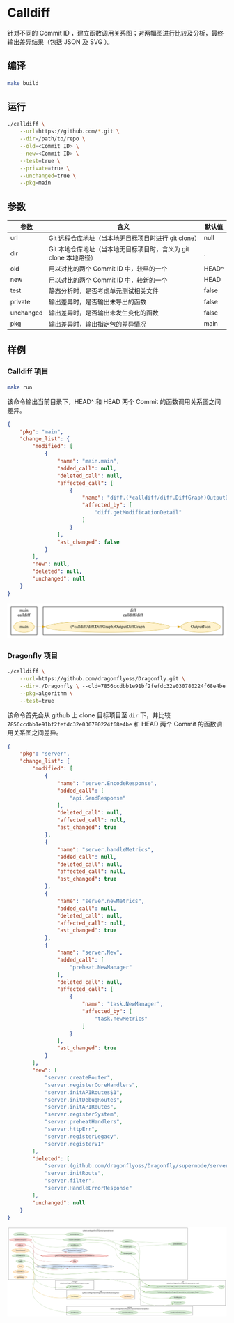 # Calldiff

针对不同的 Commit ID ，建立函数调用关系图；对两幅图进行比较及分析，最终输出差异结果（包括 JSON 及 SVG ）。

## 编译

```bash
make build
```

## 运行

```bash
./calldiff \
    --url=https://github.com/*.git \
    --dir=/path/to/repo \
    --old=<Commit ID> \
    --new=<Commit ID> \
    --test=true \
    --private=true \
    --unchanged=true \
    --pkg=main
```

## 参数

| 参数    | 含义                                                            | 默认值 |
| --------- | ----------------------------------------------------------------- | ------ |
| url       | Git 远程仓库地址（当本地无目标项目时进行 git clone） | null   |
| dir       | Git 本地仓库地址（当本地无目标项目时，含义为 git clone 本地路径） | .      |
| old       | 用以对比的两个 Commit ID 中，较早的一个             | HEAD^  |
| new       | 用以对比的两个 Commit ID 中，较新的一个             | HEAD   |
| test      | 静态分析时，是否考虑单元测试相关文件            | false  |
| private   | 输出差异时，是否输出未导出的函数                  | false  |
| unchanged | 输出差异时，是否输出未发生变化的函数            | false  |
| pkg       | 输出差异时，输出指定包的差异情况                  | main   |

## 样例

### Calldiff 项目

```bash
make run
```

该命令输出当前目录下，HEAD^ 和 HEAD 两个 Commit 的函数调用关系图之间差异。

```json
{
    "pkg": "main",
    "change_list": {
        "modified": [
            {
                "name": "main.main",
                "added_call": null,
                "deleted_call": null,
                "affected_call": [
                    {
                        "name": "diff.(*calldiff/diff.DiffGraph)OutputDiffGraph",
                        "affected_by": [
                            "diff.getModificationDetail"
                        ]
                    }
                ],
                "ast_changed": false
            }
        ],
        "new": null,
        "deleted": null,
        "unchanged": null
    }
}
```

<div style="text-align:center"><img src="docs/images/output1.svg" /></div>

### Dragonfly 项目

```bash
./calldiff \
    --url=https://github.com/dragonflyoss/Dragonfly.git \
    --dir=./Dragonfly \ --old=7856ccdbb1e91bf2fefdc32e030780224f68e4be \
    --pkg=algorithm \
    --test=true
```

该命令首先会从 github 上 clone 目标项目至 `dir` 下，并比较 `7856ccdbb1e91bf2fefdc32e030780224f68e4be` 和 HEAD  两个 Commit 的函数调用关系图之间差异。

```json
{
    "pkg": "server",
    "change_list": {
        "modified": [
            {
                "name": "server.EncodeResponse",
                "added_call": [
                    "api.SendResponse"
                ],
                "deleted_call": null,
                "affected_call": null,
                "ast_changed": true
            },
            {
                "name": "server.handleMetrics",
                "added_call": null,
                "deleted_call": null,
                "affected_call": null,
                "ast_changed": true
            },
            {
                "name": "server.newMetrics",
                "added_call": null,
                "deleted_call": null,
                "affected_call": null,
                "ast_changed": true
            },
            {
                "name": "server.New",
                "added_call": [
                    "preheat.NewManager"
                ],
                "deleted_call": null,
                "affected_call": [
                    {
                        "name": "task.NewManager",
                        "affected_by": [
                            "task.newMetrics"
                        ]
                    }
                ],
                "ast_changed": true
            }
        ],
        "new": [
            "server.createRouter",
            "server.registerCoreHandlers",
            "server.initAPIRoutes$1",
            "server.initDebugRoutes",
            "server.initAPIRoutes",
            "server.registerSystem",
            "server.preheatHandlers",
            "server.httpErr",
            "server.registerLegacy",
            "server.registerV1"
        ],
        "deleted": [
            "server.(github.com/dragonflyoss/Dragonfly/supernode/server.ResultInfo)Error",
            "server.initRoute",
            "server.filter",
            "server.HandleErrorResponse"
        ],
        "unchanged": null
    }
}
```

<div style="text-align:center"><img src="docs/images/output2.svg" /></div>